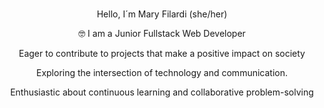 <br/>
 <p align="center"> Hello, I´m Mary Filardi (she/her) </p>

<p align="center">🤓 I am a Junior Fullstack Web Developer </p>
     <p align="center"> Eager to contribute to projects that make a positive impact on society </p>
        <p align="center"> Exploring the intersection of technology and communication.  </p>
 <p align="center"> Enthusiastic about continuous learning and collaborative problem-solving  </p>
      
